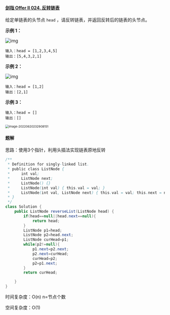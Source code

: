 #### [剑指 Offer II 024. 反转链表](https://leetcode.cn/problems/UHnkqh/)

给定单链表的头节点 `head` ，请反转链表，并返回反转后的链表的头节点。

**示例 1：**

![img](https://assets.leetcode.com/uploads/2021/02/19/rev1ex1.jpg)

~~~
输入：head = [1,2,3,4,5]
输出：[5,4,3,2,1]
~~~

**示例 2：**

![img](https://assets.leetcode.com/uploads/2021/02/19/rev1ex2.jpg)

```
输入：head = [1,2]
输出：[2,1]
```

**示例 3：**

~~~
输入：head = []
输出：[]
~~~

<img src="C:\Users\86152\AppData\Roaming\Typora\typora-user-images\image-20220620232908151.png" alt="image-20220620232908151" style="zoom: 67%;" />

#### 题解

思路：使用3个指针，利用头插法实现链表原地反转

~~~java
/**
 * Definition for singly-linked list.
 * public class ListNode {
 *     int val;
 *     ListNode next;
 *     ListNode() {}
 *     ListNode(int val) { this.val = val; }
 *     ListNode(int val, ListNode next) { this.val = val; this.next = next; }
 * }
 */
class Solution {
    public ListNode reverseList(ListNode head) {
        if(head==null||head.next==null){
            return head;
        }
        ListNode p1=head;
        ListNode p2=head.next;
        ListNode curHead=p1;
        while(p2!=null){
            p1.next=p2.next;
            p2.next=curHead;
            curHead=p2;
            p2=p1.next;
        }
        return curHead;

    }
}
~~~

时间复杂度：O(n)   n=节点个数

空间复杂度：O(1)